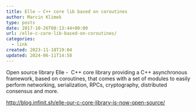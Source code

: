 ```yaml
---
title: Elle – C++ core lib based on coroutines
author: Marcin Klimek
type: posts
date: 2017-10-26T08:13:44+00:00
url: /elle-c-core-lib-based-on-coroutines/
categories:
  - link
created: 2023-11-18T19:04
updated: 2024-06-11T14:58
---
```


Open source library Elle -  C++ core library providing a C++ asynchronous framework, based on coroutines, that comes with a set of modules to easily perform networking, serialization, RPCs, cryptography, distributed consensus and more.

  http://blog.infinit.sh/elle-our-c-core-library-is-now-open-source/